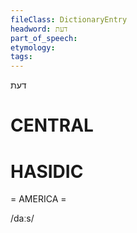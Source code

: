 ```yaml
---
fileClass: DictionaryEntry
headword: דעת
part_of_speech: 
etymology: 
tags: 
---
```

דעת

CENTRAL
========

HASIDIC
=======
= AMERICA = 

/daːs/